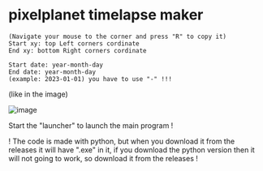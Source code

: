 # pixelplanet timelapse maker
```
(Navigate your mouse to the corner and press "R" to copy it) 
Start xy: top Left corners cordinate
End xy: bottom Right corners cordinate
```
```
Start date: year-month-day 
End date: year-month-day
(example: 2023-01-01) you have to use "-" !!!
```
(like in the image)

![image](https://github.com/Batyoaron/pixelplanet_timelapse_maker/assets/111697446/ca9d393f-ef71-48a3-9c77-030b3edf45d4)

Start the "launcher" to launch the main program !

! The code is made with python, but when you download it from the releases it will have ".exe" in it, if you download the python version then it will not going to work, so download it from the releases !
